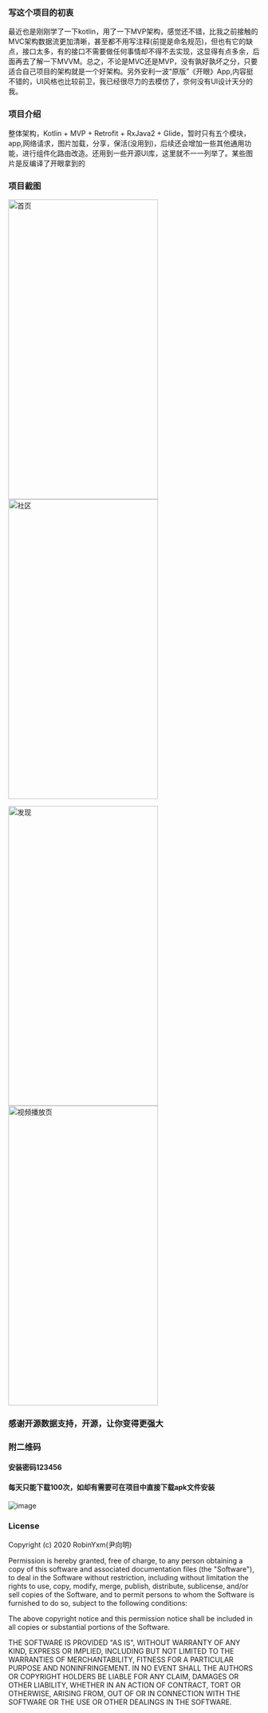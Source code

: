 ### 写这个项目的初衷
 最近也是刚刚学了一下kotlin，用了一下MVP架构，感觉还不错，比我之前接触的MVC架构数据流更加清晰，甚至都不用写注释(前提是命名规范)，但也有它的缺点，接口太多，有的接口不需要做任何事情却不得不去实现，这显得有点多余，后面再去了解一下MVVM。总之，不论是MVC还是MVP，没有孰好孰坏之分，只要适合自己项目的架构就是一个好架构。另外安利一波“原版”《开眼》App,内容挺不错的，UI风格也比较前卫，我已经很尽力的去模仿了，奈何没有UI设计天分的我。

### 项目介绍
 整体架构，Kotlin + MVP + Retrofit + RxJava2 + Glide，暂时只有五个模块，app,网络请求，图片加载，分享，保活(没用到)，后续还会增加一些其他通用功能，进行组件化路由改造。还用到一些开源UI库，这里就不一一列举了。某些图片是反编译了开眼拿到的
### 项目截图
<img src="https://github.com/yxmFromTheMoon/Photogenic/blob/master/screenshot/1.png" width="300" height="600" alt="首页">  <img src="https://github.com/yxmFromTheMoon/Photogenic/blob/master/screenshot/2.png" width="300" height="600" alt="社区">

<img src="https://github.com/yxmFromTheMoon/Photogenic/blob/master/screenshot/3.png" width="300" height="600" alt="发现">  <img src="https://github.com/yxmFromTheMoon/Photogenic/blob/master/screenshot/4.png" width="300" height="600" alt="视频播放页">

### 感谢开源数据支持，开源，让你变得更强大

### 附二维码
#### 安装密码123456
#### 每天只能下载100次，如却有需要可在项目中直接下载apk文件安装
![image](https://github.com/yxmFromTheMoon/Photogenic/blob/master/screenshot/photogenic_qr_code.png)

### License

Copyright (c) 2020 RobinYxm(尹向明)

Permission is hereby granted, free of charge, to any person obtaining a copy
of this software and associated documentation files (the "Software"), to deal
in the Software without restriction, including without limitation the rights
to use, copy, modify, merge, publish, distribute, sublicense, and/or sell
copies of the Software, and to permit persons to whom the Software is
furnished to do so, subject to the following conditions:

The above copyright notice and this permission notice shall be included in all
copies or substantial portions of the Software.

THE SOFTWARE IS PROVIDED "AS IS", WITHOUT WARRANTY OF ANY KIND, EXPRESS OR
IMPLIED, INCLUDING BUT NOT LIMITED TO THE WARRANTIES OF MERCHANTABILITY,
FITNESS FOR A PARTICULAR PURPOSE AND NONINFRINGEMENT. IN NO EVENT SHALL THE
AUTHORS OR COPYRIGHT HOLDERS BE LIABLE FOR ANY CLAIM, DAMAGES OR OTHER
LIABILITY, WHETHER IN AN ACTION OF CONTRACT, TORT OR OTHERWISE, ARISING FROM,
OUT OF OR IN CONNECTION WITH THE SOFTWARE OR THE USE OR OTHER DEALINGS IN THE
SOFTWARE.
